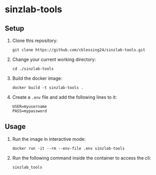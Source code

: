 # sinzlab-tools

## Setup

1. Clone this repository:

    ``git clone https://github.com/cblessing24/sinzlab-tools.git``
    
2. Change your current working directory:

    ``cd ./sinzlab-tools``

3. Build the docker image:

    ``docker build -t sinzlab-tools .``
    
4. Create a `.env` file and add the following lines to it:

    ``USER=myusername``  
    ``PASS=mypassword``

## Usage

1. Run the image in interactive mode:

    ``docker run -it --rm --env-file .env sinzlab-tools``

2. Run the following command inside the container to access the cli:

    ``sinzlab_tools``